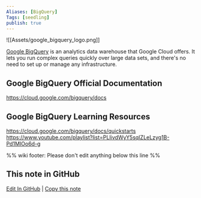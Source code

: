 ```yaml
---
Aliases: [BigQuery]
Tags: [seedling]
publish: true
---
```


![[Assets/google_bigquery_logo.png]]

[Google BigQuery](https://cloud.google.com/bigquery/) is an analytics data warehouse that Google Cloud offers. It lets you run complex queries quickly over large data sets, and there's no need to set up or manage any infrastructure.

## Google BigQuery Official Documentation

https://cloud.google.com/bigquery/docs

## Google BigQuery Learning Resources

https://cloud.google.com/bigquery/docs/quickstarts
https://www.youtube.com/playlist?list=PLIivdWyY5sqIZLeLzyg1B-Pd1MIOo6d-g

%% wiki footer: Please don't edit anything below this line %%

## This note in GitHub

<span class="git-footer">[Edit In GitHub](https://github.dev/data-engineering-community/data-engineering-wiki/blob/main/Tools/Google%20BigQuery.md "git-hub-edit-note") | [Copy this note](https://raw.githubusercontent.com/data-engineering-community/data-engineering-wiki/main/Tools/Google%20BigQuery.md "git-hub-copy-note") </span>
